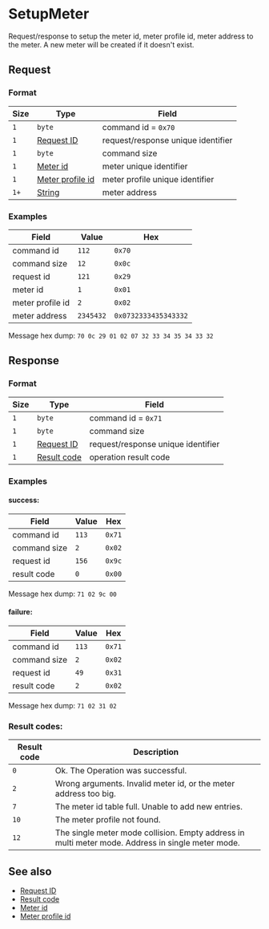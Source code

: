 # SetupMeter

Request/response to setup the meter id, meter profile id, meter address to the meter.
A new meter will be created if it doesn't exist.


## Request

### Format

| Size | Type                                             | Field                              |
| ---- | ------------------------------------------------ | ---------------------------------- |
| `1`  | `byte`                                           | command id = `0x70`                |
| `1`  | [Request ID](../types.md#request-id)             | request/response unique identifier |
| `1`  | `byte`                                           | command size                       |
| `1`  | [Meter id](../types.md#meter-id)                 | meter unique identifier            |
| `1`  | [Meter profile id](../types.md#meter-profile-id) | meter profile unique identifier    |
| `1+` | [String](../types.md#string)                     | meter address                      |


### Examples

| Field            | Value     | Hex                  |
| ---------------- | --------- | -------------------- |
| command id       | `112`     | `0x70`               |
| command size     | `12`      | `0x0c`               |
| request id       | `121`     | `0x29`               |
| meter id         | `1`       | `0x01`               |
| meter profile id | `2`       | `0x02`               |
| meter address    | `2345432` | `0x0732333435343332` |

Message hex dump: `70 0c 29 01 02 07 32 33 34 35 34 33 32`


## Response

### Format

| Size | Type                                   | Field                              |
| ---- | -------------------------------------- | ---------------------------------- |
| `1`  | `byte`                                 | command id = `0x71`                |
| `1`  | `byte`                                 | command size                       |
| `1`  | [Request ID](../types.md#request-id)   | request/response unique identifier |
| `1`  | [Result code](../types.md#result-code) | operation result code              |


### Examples

#### success:

| Field        | Value | Hex    |
| ------------ | ----- | ------ |
| command id   | `113` | `0x71` |
| command size | `2`   | `0x02` |
| request id   | `156` | `0x9c` |
| result code  | `0`   | `0x00` |

Message hex dump: `71 02 9c 00`

#### failure:

| Field        | Value | Hex    |
| ------------ | ----- | ------ |
| command id   | `113` | `0x71` |
| command size | `2`   | `0x02` |
| request id   | `49`  | `0x31` |
| result code  | `2`   | `0x02` |

Message hex dump: `71 02 31 02`


### Result codes:

| Result code | Description                                                                                       |
| ----------- | ------------------------------------------------------------------------------------------------- |
| `0`         | Ok. The Operation was successful.                                                                 |
| `2`         | Wrong arguments. Invalid meter id, or the meter address too big.                                  |
| `7`         | The meter id table full. Unable to add new entries.                                               |
| `10`        | The meter profile not found.                                                                      |
| `12`        | The single meter mode collision. Empty address in multi meter mode. Address in single meter mode. |


## See also

* [Request ID](../types.md#request-id)
* [Result code](../types.md#result-code)
* [Meter id](../types.md#meter-id)
* [Meter profile id](../types.md#meter-profile-id)
